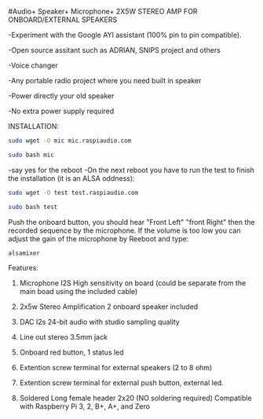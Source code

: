 <!--
---
name: RASPIAUDIO AUDIO+ SPEAKERS+ MIC+
class: board
type: audio,io
formfactor: HAT ZERO FORMAT
manufacturer: RASPIAUDIO
collected: Other
description: An I2S digital to analog audio converter with 2X5W STEREO AMP FOR ONBOARD/EXTERNAL SPEAKERS and detachable ONBOARD I2S MICROPHONE
buy: https://raspiaudio.com
image: 'audioplus_speakerplus_micplus.png'

pincount: 40
eeprom: no
power:
  '1':
  '2':
ground:
  '6':
  '9':
  '14':
  '20':
  '25':
  '30':
  '34':
  '39':
pin:

  '12':
    name: I2S Clock
  '16':
    name: Button
    mode: input
    active: low
  '22':
    name: LED
    mode: output
    active: high
  '35':
    name: I2S WS
  '40':
    name: I2S Data
install:
  'devices':
  - 'i2s'
-->
#Audio+ Speaker+ Microphone+ 
2X5W STEREO AMP FOR ONBOARD/EXTERNAL SPEAKERS

-Experiment with the Google AYI assistant (100% pin to pin compatible).

-Open source assitant such as ADRIAN, SNIPS project and others

-Voice changer

-Any portable radio project where you need built in speaker

-Power directly your old speaker

-No extra power supply required




INSTALLATION:
```bash
sudo wget -O mic mic.raspiaudio.com

sudo bash mic
```
-say yes for the reboot
-On the next reboot you  have to run the test to finish the installation (it is an ALSA oddness):

```bash
sudo wget -O test test.raspiaudio.com

sudo bash test
```
Push the onboard button, you should hear "Front Left" "front Right" then the recorded sequence by the microphone. If the volume is too low you can adjust the gain of the microphone by Reeboot and type:

```bash
alsamixer
```



Features:

1. Microphone I2S High sensitivity on board (could be separate from the main boad using the included cable)

2. 2x5w Stereo Amplification 2 onboard speaker included

3. DAC I2s 24-bit audio with studio sampling quality

4. Line out stereo 3.5mm jack

5. Onboard red button, 1 status led

6. Extention screw terminal for external speakers (2 to 8 ohm)

7. Extention screw terminal for external push button, external led.

8. Soldered Long female header 2x20 (NO soldering required) Compatible with Raspberry Pi 3, 2, B+, A+, and Zero



